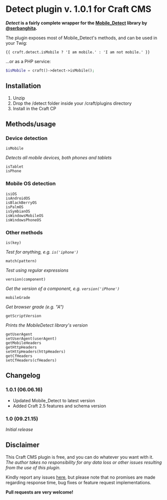 # Detect plugin v. 1.0.1 for Craft CMS


**_Detect_ is a fairly complete wrapper for the [Mobile_Detect](http://mobiledetect.net/) library by [@serbanghita](https://github.com/serbanghita).**

The plugin exposes most of Mobile_Detect's methods, and can be used in your Twig:

```twig
{{ craft.detect.isMobile ? 'I am mobile.' : 'I am not mobile.' }}
```

...or as a PHP service:

```php
$isMobile = craft()->detect->isMobile();
```

## Installation
1. Unzip
2. Drop the /detect folder inside your /craft/plugins directory
3. Install in the Craft CP

## Methods/usage

### Device detection
```twig
isMobile
```
_Detects all mobile devices, both phones and tablets_

```twig
isTablet
isPhone
```

### Mobile OS detection
```twig
isiOS
isAndroidOS
isBlackBerryOS
isPalmOS
isSymbianOS
isWindowsMobileOS
isWindowsPhoneOS
```

### Other methods

```twig
is(key)
```
_Test for anything, e.g. ```is('iphone')```_

```twig
match(pattern)
```
_Test using regular expressions_

```twig
version(component)
```
_Get the version of a component, e.g. ```version('iPhone')```_

```twig
mobileGrade
```
_Get browser grade (e.g. "A")_

```twig
getScriptVersion
```
_Prints the MobileDetect library's version_

```twig
getUserAgent
setUserAgent(userAgent)
getMobileHeaders
getHttpHeaders
setHttpHeaders(httpHeaders)
getCfHeaders
setCfHeaders(cfHeaders)
```

## Changelog

### 1.0.1 (06.06.16)

* Updated Mobile_Detect to latest version
* Added Craft 2.5 features and schema version

### 1.0 (09.21.15)
_Initial release_

## Disclaimer

This Craft CMS plugin is free, and you can do whatever you want with it. _The author takes no responsibility for any data loss or other issues resulting from the use of this plugin._

Kindly report any issues [here](https://github.com/mmikkel/Detect-Craft/issues), but please note that no promises are made regarding response time, bug fixes or feature request implementations.

**Pull requests are very welcome!**